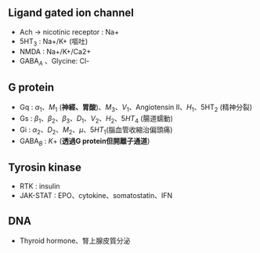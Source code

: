 ## Ligand gated ion channel
- Ach -> nicotinic receptor : Na+
- 5HT$_3$ : Na+/K+ (嘔吐)
- NMDA : Na+/K+/Ca2+
- GABA$_A$ 、Glycine: Cl-
## G protein
- Gq : $\alpha_1、M_1$ (**神經、胃酸**)、$M_3、V_1$、Angiotensin II、$H_1$、5HT$_2$ (精神分裂)
- Gs : $\beta_1、\beta_2、\beta_3、D_1、V_2、H_2$、$5HT_4$ (腸道蠕動)
- Gi : $\alpha_2、D_2、M_2、\mu$、$5HT_1$(腦血管收縮治偏頭痛)
- GABA$_B$ : $K+$ (**透過G protein但開離子通道**)
## Tyrosin kinase
- RTK : insulin
- JAK-STAT : EPO、cytokine、somatostatin、IFN
## DNA
- Thyroid hormone、腎上腺皮質分泌